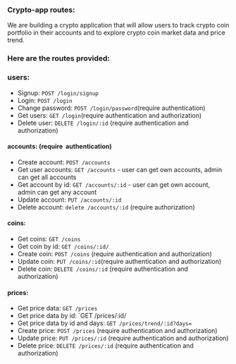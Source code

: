### Crypto-app routes:

We are building a crypto application that will allow users to track crypto coin portfolio in their accounts and to explore crypto coin market data and price trend. 

### Here are the routes provided:

### users:
- Signup: `POST /login/signup`
- Login: `POST /login`
- Change password: `POST /login/password`(require authentication) 
- Get users: `GET /login`(require authentication and authorization) 
- Delete user: `DELETE /login/:id` (require authentication and authorization) 

#### accounts: (require  authentication)
- Create account: `POST /accounts` 
- Get user accounts: `GET /accounts` - user can get own accounts, admin can get all accounts
- Get account by id: `GET /accounts/:id` - user can get own account, admin can get any account
- Update account: `PUT /accounts/:id`
- Delete account: `delete /accounts/:id` (require authorization)

#### coins:
- Get coins: `GET /coins`
- Get coin by id: `GET /coins/:id/`
- Create coin: `POST /coins` (require authentication and authorization)
- Update coin: `PUT /coins/:id`(require authentication and authorization)
- Delete coin: `DELETE /coins/:id` (require authentication and authorization)

#### prices:
- Get price data: `GET /prices`
- Get price data by id: `GET /prices/:id/
- Get price data by id and days: `GET /prices/trend/:id?days=`
- Create price: `POST /prices` (require authentication and authorization)
- Update price: `PUT /prices/:id` (require authentication and authorization)
- Delete price: `DELETE /prices/:id` (require authentication and authorization)
